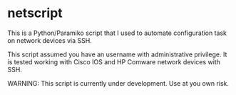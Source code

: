 # netscript

This is a Python/Paramiko script that I used to automate configuration task on network devices via SSH. 

This script assumed you have an username with administrative privilege. It is tested working with Cisco IOS and HP Comware network devices with SSH.

WARNING: This script is currently under development. Use at you own risk.

